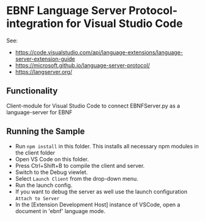 # EBNF Language Server Protocol-integration for Visual Studio Code

See:
- <https://code.visualstudio.com/api/language-extensions/language-server-extension-guide>
- <https://microsoft.github.io/language-server-protocol/>
- <https://langserver.org/>

## Functionality

Client-module for Visual Studio Code to connect EBNFServer.py as a language-server for EBNF

## Running the Sample

- Run `npm install` in this folder. This installs all necessary npm modules in the client folder
- Open VS Code on this folder.
- Press Ctrl+Shift+B to compile the client and server.
- Switch to the Debug viewlet.
- Select `Launch Client` from the drop-down menu.
- Run the launch config.
- If you want to debug the server as well use the launch configuration `Attach to Server`
- In the [Extension Development Host] instance of VSCode, open a document in 'ebnf' language mode.

